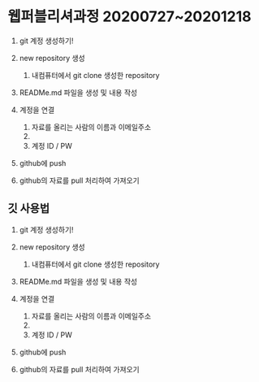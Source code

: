 # 웹퍼블리셔과정 20200727~20201218

1. git 계정 생성하기!

2. new repository 생성
   1. 내컴퓨터에서 git clone 생성한 repository
3. READMe.md 파일을 생성 및 내용 작성
4. 계정을 연결
   1. 자료를 올리는 사람의 이름과 이메일주소 
   2. 
   3. 계정 ID / PW 
5. github에 push
6. github의 자료를 pull 처리하여 가져오기

## 깃 사용법

1. git 계정 생성하기!

2. new repository 생성
   1. 내컴퓨터에서 git clone 생성한 repository
3. READMe.md 파일을 생성 및 내용 작성
4. 계정을 연결
   1. 자료를 올리는 사람의 이름과 이메일주소 
   2. 
   3. 계정 ID / PW 
5. github에 push
6. github의 자료를 pull 처리하여 가져오기